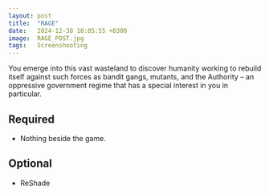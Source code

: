 ```yaml
---
layout: post
title:  "RAGE"
date:   2024-12-30 18:05:55 +0300
image:  RAGE_POST.jpg
tags:   Screenshooting
---
```


You emerge into this vast wasteland to discover humanity working to rebuild itself against such forces as bandit gangs, mutants, and the Authority – an oppressive government regime that has a special interest in you in particular. 

## Required
* Nothing beside the game.

## Optional
* ReShade

